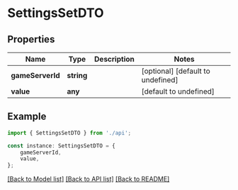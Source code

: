 # SettingsSetDTO


## Properties

Name | Type | Description | Notes
------------ | ------------- | ------------- | -------------
**gameServerId** | **string** |  | [optional] [default to undefined]
**value** | **any** |  | [default to undefined]

## Example

```typescript
import { SettingsSetDTO } from './api';

const instance: SettingsSetDTO = {
    gameServerId,
    value,
};
```

[[Back to Model list]](../README.md#documentation-for-models) [[Back to API list]](../README.md#documentation-for-api-endpoints) [[Back to README]](../README.md)
